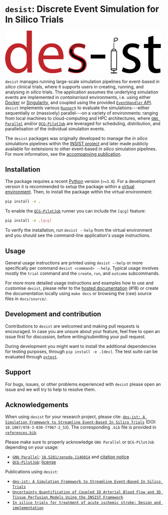 # `desist`: Discrete Event Simulation for In Silico Trials

![desist](./docs/source/_static/logo.svg?raw=true "Logo")

`desist` manages running large-scale simulation pipelines for event-based *in
silico* clinical trials, where it supports users in creating, running, and
analysing *in silico* trials. The application assumes the underlying simulation
events are implemented in *containerised* environments, i.e. using either
[Docker](https://www.docker.com/) or
[Singularity](https://sylabs.io/singularity/), and coupled using the provided
[`EventHandler` API](desist/eventhandler/api.py). `desist` implements various
[`Runner`](desist/isct/runner.py)s to evaluate the simulations---either
sequentially or (massively) parallel---on a variety of environments: ranging
from local machines to cloud-computing and HPC architectures, where [`GNU
Parallel`](https://www.gnu.org/software/parallel/) and/or
[`QCG-PilotJob`](https://github.com/vecma-project/QCG-PilotJob/) are leveraged
for scheduling, distribution, and parallelisation of the individual simulation
events.

The `desist` packages was originally developed to manage the *in silico*
simulations pipelines within the [INSIST project](https://www.insist-h2020.eu/)
and later made publicly available for extensions to other event-based *in
silico* simulation pipelines. For more information, see the [accompanying
publication](#acknowledgements).

## Installation

The package requires a recent [Python](https://www.python.org) version
(`>=3.8`). For a development version it is recommended to setup the package
within a [virtual environment](https://docs.python.org/3/tutorial/venv.html).
Then, to install the package within the virtual environment:

```bash
pip install -e .
```

To enable the [`QCG-PilotJob`](https://github.com/vecma-project/QCG-PilotJob/)
runner you can include the `[qcg]` feature:

```bash
pip install -e .[qcg]
```

To verify the installation, run `desist --help` from the virtual environment and
you should see the command-line application's usage instructions.

## Usage

General usage instructions are printed using `desist --help` or more
specifically per command `desist <command> --help`. Typical usage involves
mostly the `trial` command and the `create`, `run`, and `outcome` subcommands.

For more more detailed usage instructions and examples how to use and customise
`desist`, please refer to the [hosted
documentation](https://insilicostroketrial.eu/insist_docs/) (#18) or create the
documentation locally using `make docs` or browsing the (raw) source files in
`docs/source/`.

## Development and contribution

Contributions to `desist` are welcomed and making pull requests is encouraged.
In case you are unsure about your feature, feel free to open an issue first for
discussion, before writing/submitting your pull request.

During development you might want to install the additional dependencies for
testing purposes, through `pip install -e .[dev]`. The test suite can be
evaluated through [`pytest`](https://docs.pytest.org/).

## Support

For bugs, issues, or other problems experienced with `desist` please open an
issue and we will try to help to resolve them.

## Acknowledgements

When using `desist` for your research project, please cite: [`des-ist: A
Simulation Framework to Streamline Event-Based In Silico
Trials`](https://link.springer.com/chapter/10.1007/978-3-030-77967-2_53) (DOI:
`10.1007/978-3-030-77967-2_53`). The corresponding `.bib` file is provided
in [`references.bib`](references.bib).

Please make sure to properly acknowledge `GNU Parallel` or `QCG-PilotJob`
depending on your usage:

- [`GNU Parallel`](https://www.gnu.org/software/parallel/):
  [`10.5281/zenodo.1146014`](https://doi.org/10.5281/zenodo.1146014) and
  [citation notice](https://git.savannah.gnu.org/cgit/parallel.git/tree/doc/citation-notice-faq.txt)
- [`QCG-PilotJob`](https://github.com/vecma-project/QCG-PilotJob/):
  [license](https://github.com/vecma-project/QCG-PilotJob/blob/develop/LICENSE)

Publications using `desist`:

- [`des-ist: A Simulation Framework to Streamline Event-Based In Silico
  Trials`](https://link.springer.com/chapter/10.1007/978-3-030-77967-2_53)
- [`Uncertainty Quantification of Coupled 1D Arterial Blood Flow and 3D Tissue
  Perfusion Models Using the INSIST
  Framework`](https://link.springer.com/chapter/10.1007%2F978-3-030-77980-1_52)
- [`In silico trials for treatment of acute ischemic stroke: Design and
  implementation`](https://doi.org/10.1016/j.compbiomed.2021.104802)
